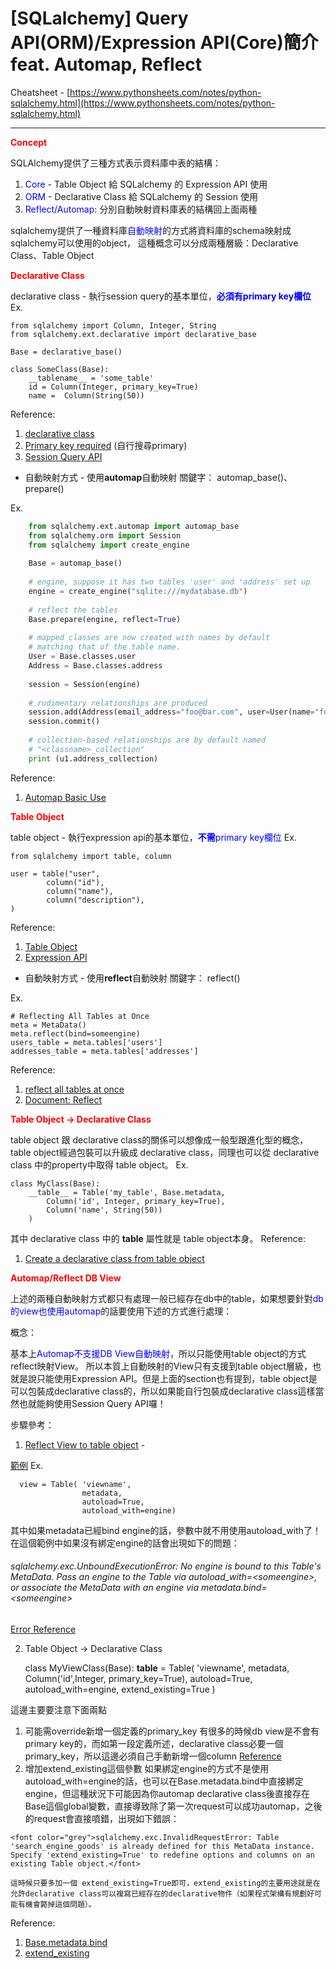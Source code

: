 # [SQLalchemy] Query API(ORM)/Expression API(Core)簡介 feat. Automap, Reflect
Cheatsheet - [https://www.pythonsheets.com/notes/python-sqlalchemy.html](https://www.pythonsheets.com/notes/python-sqlalchemy.html)


----------
<font color="red">**Concept**</font>

SQLAlchemy提供了三種方式表示資料庫中表的結構：
1. <font color="blue">Core</font> - Table Object 給 SQLalchemy 的 Expression API 使用
2. <font color="blue">ORM</font> - Declarative Class 給 SQLalchemy 的 Session 使用
3. <font color="blue">Reflect/Automap</font>: 分別自動映射資料庫表的結構回上面兩種


sqlalchemy提供了一種資料庫<font color="blue">自動映射</font>的方式將資料庫的schema映射成sqlalchemy可以使用的object，
這種概念可以分成兩種層級：Declarative Class、Table Object

<font color="red">**Declarative Class**</font>

declarative class - 執行session query的基本單位，<font color="blue">**必須有primary key欄位**</font>
Ex.

    from sqlalchemy import Column, Integer, String
    from sqlalchemy.ext.declarative import declarative_base
    
    Base = declarative_base()
    
    class SomeClass(Base):
        __tablename__ = 'some_table'
        id = Column(Integer, primary_key=True)
        name =  Column(String(50))

Reference:

1. [declarative class](http://docs.sqlalchemy.org/en/latest/orm/extensions/declarative/basic_use.html#basic-use)
2. [Primary key required](http://docs.sqlalchemy.org/en/latest/orm/session_basics.html#what-does-the-session-do) (自行搜尋primary)
3. [Session Query API](http://docs.sqlalchemy.org/en/latest/orm/query.html#query-api)



- 自動映射方式 - 使用**automap**自動映射
  關鍵字：
    automap_base()、prepare()

Ex.
```python
    from sqlalchemy.ext.automap import automap_base
    from sqlalchemy.orm import Session
    from sqlalchemy import create_engine
    
    Base = automap_base()
    
    # engine, suppose it has two tables 'user' and 'address' set up
    engine = create_engine("sqlite:///mydatabase.db")
    
    # reflect the tables
    Base.prepare(engine, reflect=True)
    
    # mapped classes are now created with names by default
    # matching that of the table name.
    User = Base.classes.user
    Address = Base.classes.address
    
    session = Session(engine)
    
    # rudimentary relationships are produced
    session.add(Address(email_address="foo@bar.com", user=User(name="foo")))
    session.commit()
    
    # collection-based relationships are by default named
    # "<classname>_collection"
    print (u1.address_collection)
```

Reference:

1. [Automap Basic Use](http://docs.sqlalchemy.org/en/latest/orm/extensions/automap.html#basic-use)


<font color="red">**Table Object**</font>

table object - 執行expression api的基本單位，<font color="blue">**不需**primary key欄位</font>
Ex.

    from sqlalchemy import table, column
    
    user = table("user",
            column("id"),
            column("name"),
            column("description"),
    )

Reference:

1. [Table Object](http://docs.sqlalchemy.org/en/latest/core/selectable.html#sqlalchemy.sql.expression.TableClause)
2. [Expression API](http://docs.sqlalchemy.org/en/latest/core/tutorial.html#sql-expression-language-tutorial)


- 自動映射方式 - 使用**reflect**自動映射
  關鍵字：
    reflect()

Ex.

    # Reflecting All Tables at Once
    meta = MetaData()
    meta.reflect(bind=someengine)
    users_table = meta.tables['users']
    addresses_table = meta.tables['addresses']

Reference:

1. [reflect all tables at once](http://docs.sqlalchemy.org/en/latest/orm/extensions/automap.html#basic-use)
2. [Document: Reflect](http://docs.sqlalchemy.org/en/latest/core/metadata.html#sqlalchemy.schema.MetaData.reflect)


<font color="red">**Table Object → Declarative Class**</font>

table object 跟 declarative class的關係可以想像成一般型跟進化型的概念，table object經過包裝可以升級成 declarative class，同理也可以從 declarative class 中的property中取得 table object。
Ex.

    class MyClass(Base):
        __table__ = Table('my_table', Base.metadata,
            Column('id', Integer, primary_key=True),
            Column('name', String(50))
        )

其中 declarative class 中的 __table__ 屬性就是 table object本身。
Reference:

1. [Create a declarative class from table object](http://docs.sqlalchemy.org/en/latest/orm/extensions/declarative/table_config.html#using-a-hybrid-approach-with-table)


<font color="red">**Automap/Reflect DB View**</font>

上述的兩種自動映射方式都只有處理一般已經存在db中的table，如果想要針對<font color="blue">db的view也使用automap</font>的話要使用下述的方式進行處理：

概念：


基本上<font color="blue">Automap不支援DB View自動映射</font>，所以只能使用table object的方式reflect映射View。
所以本質上自動映射的View只有支援到table object層級，也就是說只能使用Expression API。但是上面的section也有提到，table object是可以包裝成declarative class的，所以如果能自行包裝成declarative class這樣當然也就能夠使用Session Query API囉！

步驟參考：

1. [Reflect View to table object](http://docs.sqlalchemy.org/en/latest/core/reflection.html#reflecting-views) - 

[範例](https://stackoverflow.com/questions/20518521/is-possible-to-mapping-view-with-class-using-mapper-in-sqlalchemy)
Ex.

      view = Table( 'viewname', 
                    metadata,
                    autoload=True, 
                    autoload_with=engine)
  
  其中如果metadata已經bind engine的話，參數中就不用使用autoload_with了！
  在這個範例中如果沒有綁定engine的話會出現如下的問題：
    <h6>sqlalchemy.exc.UnboundExecutionError: No engine is bound to this Table's MetaData. Pass an engine to the Table via autoload_with=&lt;someengine>, or associate the MetaData with an engine via metadata.bind=&lt;someengine></h6>

  [Error Reference](https://stackoverflow.com/questions/7802981/using-sqlalchemy-declarative-base-and-autoload-true-in-pyramid)


2. Table Object → Declarative Class

    class MyViewClass(Base):
        __table__ = Table( 'viewname', 
                            metadata, 
                            Column('id',Integer, primary_key=True), 
                            autoload=True, 
                            autoload_with=engine,
                            extend_existing=True )

這邊主要要注意下面兩點

  1. 可能需override新增一個定義的primary_key
    有很多的時候db view是不會有primary key的，而如第一段定義所述，declarative class必要一個primary_key，所以這邊必須自己手動新增一個column
    [Reference](http://docs.sqlalchemy.org/en/latest/faq/ormconfiguration.html#how-do-i-map-a-table-that-has-no-primary-key)
  2. 增加extend_existing這個參數
    如果綁定engine的方式不是使用autoload_with=engine的話，也可以在Base.metadata.bind中直接綁定engine，但這種狀況下可能因為你automap declarative class後直接存在Base這個global變數，直接導致除了第一次request可以成功automap，之後的request會直接噴錯，出現如下錯誤：
    
    <font color="grey">sqlalchemy.exc.InvalidRequestError: Table 'search_engine_goods' is already defined for this MetaData instance.  Specify 'extend_existing=True' to redefine options and columns on an existing Table object.</font>
    
    這時候只要多加一個 extend_existing=True即可，extend_existing的主要用途就是在允許declarative class可以複寫已經存在的declarative物件（如果程式架構有規劃好可能有機會斃掉這個問題）。
    

Reference:

1. [Base.metadata.bind](https://stackoverflow.com/questions/4526498/sqlalchemy-declarative-syntax-with-autoload-reflection-in-pylons/4555998#4555998)
2. [extend_existing](http://docs.sqlalchemy.org/en/latest/core/metadata.html#sqlalchemy.schema.Table.params.extend_existing)




